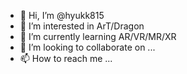 - 👋 Hi, I’m @hyukk815
- 👀 I’m interested in  ArT/Dragon
- 🌱 I’m currently learning AR/VR/MR/XR
- 💞️ I’m looking to collaborate on ...
- 📫 How to reach me ...

<!---
hyukk815/hyukk815 is a ✨ special ✨ repository because its `README.md` (this file) appears on your GitHub profile.
You can click the Preview link to take a look at your changes.
--->
